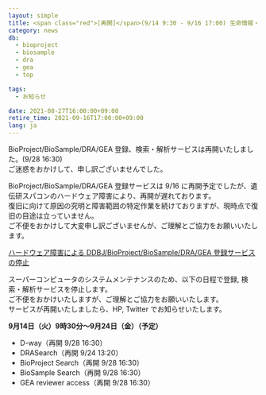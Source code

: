 ```yaml
---
layout: simple
title: <span class="red">[再開]</span>(9/14 9:30 - 9/16 17:00) 生命情報・DDBJ センターの登録、検索・解析サービス停止のお知らせ
category: news
db:
  - bioproject
  - biosample
  - dra
  - gea
  - top

tags:
  - お知らせ

date: 2021-08-27T16:00:00+09:00
retire_time: 2021-09-16T17:00:00+09:00
lang: ja
---
```


<span class="red">BioProject/BioSample/DRA/GEA 登録、検索・解析サービスは再開いたしました。(9/28 16:30)    
ご迷惑をおかけして、申し訳ございませんでした。</span>

BioProject/BioSample/DRA/GEA 登録サービスは 9/16 に再開予定でしたが、遺伝研スパコンのハードウェア障害により、再開が遅れております。    
復旧に向けて原因の究明と障害範囲の特定作業を続けておりますが、現時点で復旧の目途は立っていません。    
ご不便をおかけして大変申し訳ございませんが、ご理解とご協力をお願いいたします。


[ハードウェア障害による DDBJ/BioProject/BioSample/DRA/GEA 登録サービスの停止](https://www.ddbj.nig.ac.jp/news/ja/2021-09-15_1.html)

スーパーコンピュータのシステムメンテナンスのため、以下の日程で登録, 検索・解析サービスを停止します。  
ご不便をおかけいたしますが、ご理解とご協力をお願いいたします。  
サービスが再開いたしましたら、HP, Twitter でお知らせいたします。  

**9月14日（火）9時30分～9月24日（金）（予定）**
- D-way<span class="red">（再開 9/28 16:30）</span>
- DRASearch<span class="red">（再開 9/24 13:20）</span>
- BioProject Search<span class="red">（再開 9/28 16:30）</span>
- BioSample Search<span class="red">（再開 9/28 16:30）</span>
- GEA reviewer access<span class="red">（再開 9/28 16:30）</span>
